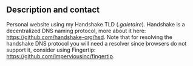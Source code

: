 ## Description and contact

Personal website using my Handshake TLD (_.galetaire_). Handshake is a decentralized DNS naming protocol, more about it here: https://github.com/handshake-org/hsd. Note that for resolving the handshake DNS protocol you will need a resolver since browsers do not support it, consider using Fingertip: https://github.com/imperviousinc/fingertip.
